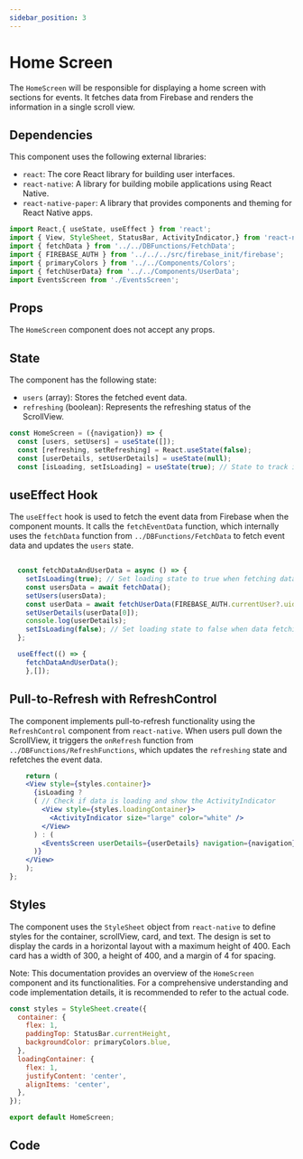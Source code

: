```yaml
---
sidebar_position: 3
---
```


# Home Screen

The `HomeScreen` will be responsible for displaying a home screen with sections for events. It fetches data from Firebase and renders the information in a single scroll view.

## Dependencies

This component uses the following external libraries:

- `react`: The core React library for building user interfaces.
- `react-native`: A library for building mobile applications using React Native.
- `react-native-paper`: A library that provides components and theming for React Native apps.

```js
import React,{ useState, useEffect } from 'react';
import { View, StyleSheet, StatusBar, ActivityIndicator,} from 'react-native';
import { fetchData } from '../../DBFunctions/FetchData';
import { FIREBASE_AUTH } from '../../../src/firebase_init/firebase';
import { primaryColors } from '../../Components/Colors';
import { fetchUserData} from '../../Components/UserData';
import EventsScreen from './EventsScreen';
```

## Props

The `HomeScreen` component does not accept any props.

## State

The component has the following state:

- `users` (array): Stores the fetched event data.
- `refreshing` (boolean): Represents the refreshing status of the ScrollView.

```jsx
const HomeScreen = ({navigation}) => {
  const [users, setUsers] = useState([]);
  const [refreshing, setRefreshing] = React.useState(false);
  const [userDetails, setUserDetails] = useState(null);
  const [isLoading, setIsLoading] = useState(true); // State to track if data is being fetched
```

## useEffect Hook

The `useEffect` hook is used to fetch the event data from Firebase when the component mounts. It calls the `fetchEventData` function, which internally uses the `fetchData` function from `../DBFunctions/FetchData` to fetch event data and updates the `users` state.

```jsx 
 
  const fetchDataAndUserData = async () => {
    setIsLoading(true); // Set loading state to true when fetching data
    const usersData = await fetchData();
    setUsers(usersData);
    const userData = await fetchUserData(FIREBASE_AUTH.currentUser?.uid);
    setUserDetails(userData[0]);
    console.log(userDetails);
    setIsLoading(false); // Set loading state to false when data fetching is complete
  };
```

```jsx
  useEffect(() => {
    fetchDataAndUserData();  
    },[]);
```

## Pull-to-Refresh with RefreshControl

The component implements pull-to-refresh functionality using the `RefreshControl` component from `react-native`. When users pull down the ScrollView, it triggers the `onRefresh` function from `../DBFunctions/RefreshFunctions`, which updates the `refreshing` state and refetches the event data.


```jsx
    return (
    <View style={styles.container}>
      {isLoading ? 
      ( // Check if data is loading and show the ActivityIndicator
        <View style={styles.loadingContainer}>
          <ActivityIndicator size="large" color="white" />
        </View>  
      ) : (
        <EventsScreen userDetails={userDetails} navigation={navigation}/>     
      )}
    </View>
    );
};
```

## Styles

The component uses the `StyleSheet` object from `react-native` to define styles for the container, scrollView, card, and text. The design is set to display the cards in a horizontal layout with a maximum height of 400. Each card has a width of 300, a height of 400, and a margin of 4 for spacing.

Note: This documentation provides an overview of the `HomeScreen` component and its functionalities. For a comprehensive understanding and code implementation details, it is recommended to refer to the actual code.

```jsx
const styles = StyleSheet.create({
  container: {
    flex: 1,
    paddingTop: StatusBar.currentHeight,
    backgroundColor: primaryColors.blue,
  },
  loadingContainer: {
    flex: 1,
    justifyContent: 'center',
    alignItems: 'center',
  },
});

export default HomeScreen;
```

## Code




